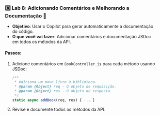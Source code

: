### 8️⃣ **Lab 8: Adicionando Comentários e Melhorando a Documentação** 📝

- **Objetivo**: Usar o Copilot para gerar automaticamente a documentação do código.
- **O que você vai fazer**: Adicionar comentários e documentação JSDoc em todos os métodos da API.

#### Passos:

1. Adicione comentários em `BookController.js` para cada método usando JSDoc:
   ```javascript
   /**
    * Adiciona um novo livro à biblioteca.
    * @param {Object} req - O objeto de requisição.
    * @param {Object} res - O objeto de resposta.
    */
   static async addBook(req, res) { ... }
   ```
2. Revise e documente todos os métodos da API.